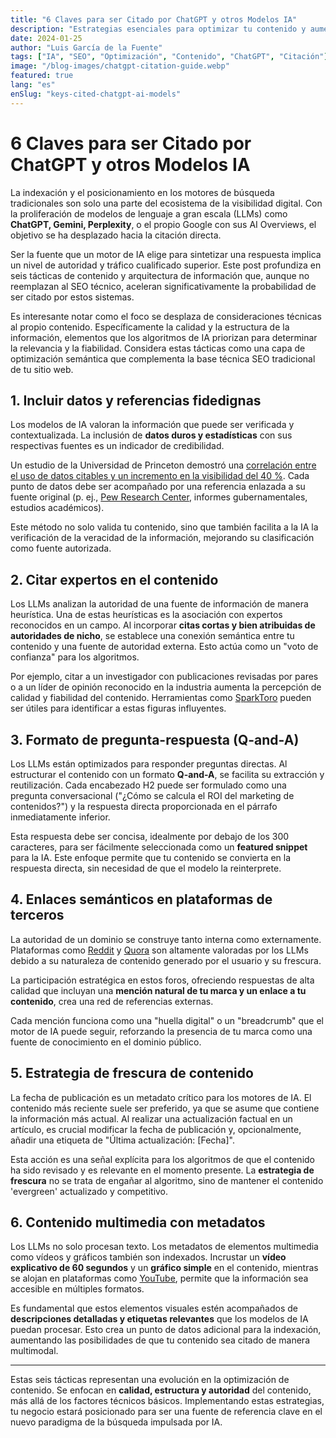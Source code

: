 ```yaml
---
title: "6 Claves para ser Citado por ChatGPT y otros Modelos IA"
description: "Estrategias esenciales para optimizar tu contenido y aumentar las probabilidades de ser citado por ChatGPT, Gemini, Perplexity y otros modelos de inteligencia artificial."
date: 2024-01-25
author: "Luis García de la Fuente"
tags: ["IA", "SEO", "Optimización", "Contenido", "ChatGPT", "Citación"]
image: "/blog-images/chatgpt-citation-guide.webp"
featured: true
lang: "es"
enSlug: "keys-cited-chatgpt-ai-models"
---
```


# 6 Claves para ser Citado por ChatGPT y otros Modelos IA

La indexación y el posicionamiento en los motores de búsqueda tradicionales son solo una parte del ecosistema de la visibilidad digital. Con la proliferación de modelos de lenguaje a gran escala (LLMs) como **ChatGPT, Gemini, Perplexity**, o el propio Google con sus AI Overviews, el objetivo se ha desplazado hacia la citación directa.

Ser la fuente que un motor de IA elige para sintetizar una respuesta implica un nivel de autoridad y tráfico cualificado superior. Este post profundiza en seis tácticas de contenido y arquitectura de información que, aunque no reemplazan al SEO técnico, aceleran significativamente la probabilidad de ser citado por estos sistemas.

Es interesante notar como el foco se desplaza de consideraciones técnicas al propio contenido. Específicamente la calidad y la estructura de la información, elementos que los algoritmos de IA priorizan para determinar la relevancia y la fiabilidad. Considera estas tácticas como una capa de optimización semántica que complementa la base técnica SEO tradicional de tu sitio web.

## 1. Incluir datos y referencias fidedignas

Los modelos de IA valoran la información que puede ser verificada y contextualizada. La inclusión de **datos duros y estadísticas** con sus respectivas fuentes es un indicador de credibilidad.

Un estudio de la Universidad de Princeton demostró una <a href="https://collaborate.princeton.edu/en/publications/geo-generative-engine-optimization" rel="nofollow">correlación entre el uso de datos citables y un incremento en la visibilidad del 40 %</a>. Cada punto de datos debe ser acompañado por una referencia enlazada a su fuente original (p. ej., <a href="https://www.pewresearch.org/" target="_blank" rel="nofollow">Pew Research Center</a>, informes gubernamentales, estudios académicos).

Este método no solo valida tu contenido, sino que también facilita a la IA la verificación de la veracidad de la información, mejorando su clasificación como fuente autorizada.

## 2. Citar expertos en el contenido

Los LLMs analizan la autoridad de una fuente de información de manera heurística. Una de estas heurísticas es la asociación con expertos reconocidos en un campo. Al incorporar **citas cortas y bien atribuidas de autoridades de nicho**, se establece una conexión semántica entre tu contenido y una fuente de autoridad externa. Esto actúa como un "voto de confianza" para los algoritmos.

Por ejemplo, citar a un investigador con publicaciones revisadas por pares o a un líder de opinión reconocido en la industria aumenta la percepción de calidad y fiabilidad del contenido. Herramientas como <a href="https://sparktoro.com/" target="_blank" rel="nofollow">SparkToro</a> pueden ser útiles para identificar a estas figuras influyentes.

## 3. Formato de pregunta-respuesta (Q-and-A)

Los LLMs están optimizados para responder preguntas directas. Al estructurar el contenido con un formato **Q-and-A**, se facilita su extracción y reutilización. Cada encabezado H2 puede ser formulado como una pregunta conversacional ("¿Cómo se calcula el ROI del marketing de contenidos?") y la respuesta directa proporcionada en el párrafo inmediatamente inferior.

Esta respuesta debe ser concisa, idealmente por debajo de los 300 caracteres, para ser fácilmente seleccionada como un **featured snippet** para la IA. Este enfoque permite que tu contenido se convierta en la respuesta directa, sin necesidad de que el modelo la reinterprete.

## 4. Enlaces semánticos en plataformas de terceros

La autoridad de un dominio se construye tanto interna como externamente. Plataformas como <a href="https://www.reddit.com/" target="_blank" rel="nofollow">Reddit</a> y <a href="https://www.quora.com/" target="_blank" rel="nofollow">Quora</a> son altamente valoradas por los LLMs debido a su naturaleza de contenido generado por el usuario y su frescura.

La participación estratégica en estos foros, ofreciendo respuestas de alta calidad que incluyan una **mención natural de tu marca y un enlace a tu contenido**, crea una red de referencias externas.

Cada mención funciona como una "huella digital" o un "breadcrumb" que el motor de IA puede seguir, reforzando la presencia de tu marca como una fuente de conocimiento en el dominio público.

## 5. Estrategia de frescura de contenido

La fecha de publicación es un metadato crítico para los motores de IA. El contenido más reciente suele ser preferido, ya que se asume que contiene la información más actual. Al realizar una actualización factual en un artículo, es crucial modificar la fecha de publicación y, opcionalmente, añadir una etiqueta de "Última actualización: [Fecha]".

Esta acción es una señal explícita para los algoritmos de que el contenido ha sido revisado y es relevante en el momento presente. La **estrategia de frescura** no se trata de engañar al algoritmo, sino de mantener el contenido 'evergreen' actualizado y competitivo.

## 6. Contenido multimedia con metadatos

Los LLMs no solo procesan texto. Los metadatos de elementos multimedia como vídeos y gráficos también son indexados. Incrustar un **vídeo explicativo de 60 segundos** y un **gráfico simple** en el contenido, mientras se alojan en plataformas como <a href="https://www.youtube.com/" target="_blank" rel="nofollow">YouTube</a>, permite que la información sea accesible en múltiples formatos.

Es fundamental que estos elementos visuales estén acompañados de **descripciones detalladas y etiquetas relevantes** que los modelos de IA puedan procesar. Esto crea un punto de datos adicional para la indexación, aumentando las posibilidades de que tu contenido sea citado de manera multimodal.

---

Estas seis tácticas representan una evolución en la optimización de contenido. Se enfocan en **calidad, estructura y autoridad** del contenido, más allá de los factores técnicos básicos. Implementando estas estrategias, tu negocio estará posicionado para ser una fuente de referencia clave en el nuevo paradigma de la búsqueda impulsada por IA.